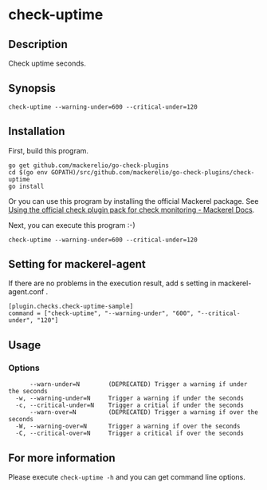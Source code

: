 # check-uptime

## Description

Check uptime seconds.

## Synopsis
```
check-uptime --warning-under=600 --critical-under=120
```

## Installation

First, build this program.

```
go get github.com/mackerelio/go-check-plugins
cd $(go env GOPATH)/src/github.com/mackerelio/go-check-plugins/check-uptime
go install
```

Or you can use this program by installing the official Mackerel package. See [Using the official check plugin pack for check monitoring - Mackerel Docs](https://mackerel.io/docs/entry/howto/mackerel-check-plugins).


Next, you can execute this program :-)

```
check-uptime --warning-under=600 --critical-under=120
```


## Setting for mackerel-agent

If there are no problems in the execution result, add s setting in mackerel-agent.conf .

```
[plugin.checks.check-uptime-sample]
command = ["check-uptime", "--warning-under", "600", "--critical-under", "120"]
```

## Usage
### Options

```
      --warn-under=N        (DEPRECATED) Trigger a warning if under the seconds
  -w, --warning-under=N     Trigger a warning if under the seconds
  -c, --critical-under=N    Trigger a critial if under the seconds
      --warn-over=N         (DEPRECATED) Trigger a warning if over the seconds
  -W, --warning-over=N      Trigger a warning if over the seconds
  -C, --critical-over=N     Trigger a critical if over the seconds
```

## For more information

Please execute `check-uptime -h` and you can get command line options.
